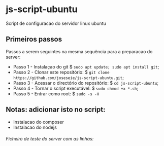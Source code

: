 # js-script-ubuntu
Script de configuracao do servidor linux ubuntu

## Primeiros passos

Passos a serem seguintes na mesma sequência para a preparacao do server:

* Passo 1 - Instalaçao do git
$ `sudo apt update; sudo apt install git`;
* Passo 2 - Clonar este repositório:
$ `git clone https://github.com/joseseie/js-script-ubuntu.git`;
* Passo 3 - Acessar o directório do repositório:
$ `cd js-script-ubuntu`;
* Passo 4 - Tornar o script executável:
$ `sudo chmod +x *.sh`;
* Passo 5 - Entrar como root:
$ `sudo -s -H`



## Notas: adicionar isto no script:

* Instalacao do composer
* Instalacao do nodejs

###### Ficheiro de teste do server com as linhas:

<?php
echo 'Php in the server is good';
echo phpinfo();
?>
